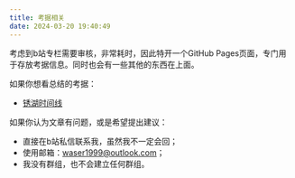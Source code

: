 ```yaml
---
title: 考据相关
date: 2024-03-20 19:40:49
---
```

考虑到b站专栏需要审核，非常耗时，因此特开一个GitHub Pages页面，专门用于存放考据信息。同时也会有一些其他的东西在上面。

如果你想看总结的考据：
- [锈湖时间线](../2024/06/05/rustylake/)

如果你认为文章有问题，或是希望提出建议：
- 直接在b站私信联系我，虽然我不一定会回；
- 使用邮箱：waser1999@outlook.com；
- 我没有群组，也不会建立任何群组。